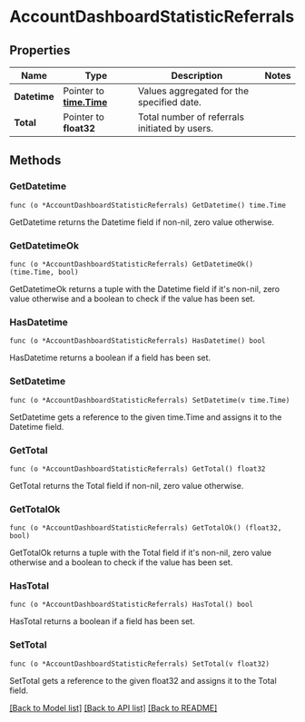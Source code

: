 # AccountDashboardStatisticReferrals

## Properties

Name | Type | Description | Notes
------------ | ------------- | ------------- | -------------
**Datetime** | Pointer to [**time.Time**](time.Time.md) | Values aggregated for the specified date. | 
**Total** | Pointer to **float32** | Total number of referrals initiated by users. | 

## Methods

### GetDatetime

`func (o *AccountDashboardStatisticReferrals) GetDatetime() time.Time`

GetDatetime returns the Datetime field if non-nil, zero value otherwise.

### GetDatetimeOk

`func (o *AccountDashboardStatisticReferrals) GetDatetimeOk() (time.Time, bool)`

GetDatetimeOk returns a tuple with the Datetime field if it's non-nil, zero value otherwise
and a boolean to check if the value has been set.

### HasDatetime

`func (o *AccountDashboardStatisticReferrals) HasDatetime() bool`

HasDatetime returns a boolean if a field has been set.

### SetDatetime

`func (o *AccountDashboardStatisticReferrals) SetDatetime(v time.Time)`

SetDatetime gets a reference to the given time.Time and assigns it to the Datetime field.

### GetTotal

`func (o *AccountDashboardStatisticReferrals) GetTotal() float32`

GetTotal returns the Total field if non-nil, zero value otherwise.

### GetTotalOk

`func (o *AccountDashboardStatisticReferrals) GetTotalOk() (float32, bool)`

GetTotalOk returns a tuple with the Total field if it's non-nil, zero value otherwise
and a boolean to check if the value has been set.

### HasTotal

`func (o *AccountDashboardStatisticReferrals) HasTotal() bool`

HasTotal returns a boolean if a field has been set.

### SetTotal

`func (o *AccountDashboardStatisticReferrals) SetTotal(v float32)`

SetTotal gets a reference to the given float32 and assigns it to the Total field.


[[Back to Model list]](../README.md#documentation-for-models) [[Back to API list]](../README.md#documentation-for-api-endpoints) [[Back to README]](../README.md)


